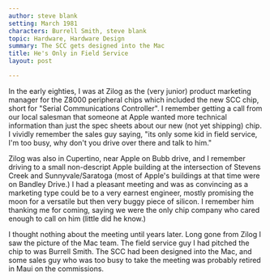```yaml
---
author: steve blank
setting: March 1981
characters: Burrell Smith, steve blank
topic: Hardware, Hardware Design
summary: The SCC gets designed into the Mac
title: He's Only in Field Service
layout: post

---
```


In the early eighties, I was at Zilog as the (very junior) product marketing manager for the Z8000 peripheral chips which included the new SCC chip, short for "Serial Communications Controller". I remember getting a call from our local salesman that someone at Apple wanted more technical information than just the spec sheets about our new (not yet shipping) chip. I vividly remember the sales guy saying, "its only some kid in field service, I'm too busy, why don't you drive over there and talk to him."

  
  
  
  
Zilog was also in Cupertino, near Apple on Bubb drive, and I remember driving to a small non-descript Apple building at the intersection of Stevens Creek and Sunnyvale/Saratoga (most of Apple's buildings at that time were on Bandley Drive.) I had a pleasant meeting and was as convincing as a marketing type could be to a very earnest engineer, mostly promising the moon for a versatile but then very buggy piece of silicon. I remember him thanking me for coming, saying we were the only chip company who cared enough to call on him (little did he know.)  
  
  
I thought nothing about the meeting until years later. Long gone from Zilog I saw the picture of the Mac team. The field service guy I had pitched the chip to was Burrell Smith. The SCC had been designed into the Mac, and some sales guy who was too busy to take the meeting was probably retired in Maui on the commissions. 
